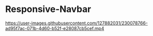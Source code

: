 # Responsive-Navbar

https://user-images.githubusercontent.com/127882031/230078766-ad95f7ac-071b-4d60-b52f-e28087cb5cef.mp4

